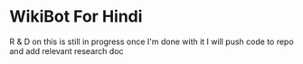 # WikiBot For Hindi

R & D on this is still in progress once I'm done with it I will push code to repo and add relevant research doc

